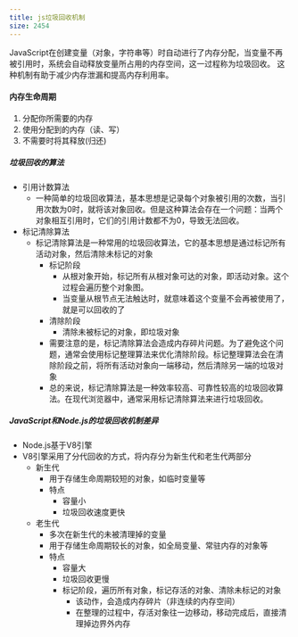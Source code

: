 ```yaml
---
title: js垃圾回收机制
size: 2454
---
```

JavaScript在创建变量（对象，字符串等）时自动进行了内存分配，当变量不再被引用时，系统会自动释放变量所占用的内存空间，这一过程称为垃圾回收。
这种机制有助于减少内存泄漏和提高内存利用率。


#### 内存生命周期

1. 分配你所需要的内存
2. 使用分配到的内存（读、写）
3. 不需要时将其释放(归还)


##### 垃圾回收的算法
- 引用计数算法
	- 一种简单的垃圾回收算法，基本思想是记录每个对象被引用的次数，当引用次数为0时，就将该对象回收。但是这种算法会存在一个问题：当两个对象相互引用时，它们的引用计数都不为0，导致无法回收。
- 标记清除算法
	- 标记清除算法是一种常用的垃圾回收算法，它的基本思想是通过标记所有活动对象，然后清除未标记的对象
		- 标记阶段
			- 从根对象开始，标记所有从根对象可达的对象，即活动对象。这个过程会遍历整个对象图。
			- 当变量从根节点无法触达时，就意味着这个变量不会再被使用了，就是可以回收的了
		- 清除阶段
			- 清除未被标记的对象，即垃圾对象
		- 需要注意的是，标记清除算法会造成内存碎片问题。为了避免这个问题，通常会使用标记整理算法来优化清除阶段。标记整理算法会在清除阶段之前，将所有活动对象向一端移动，然后清除另一端的垃圾对象
		- 总的来说，标记清除算法是一种效率较高、可靠性较高的垃圾回收算法。在现代浏览器中，通常采用标记清除算法来进行垃圾回收。

##### JavaScript和Node.js的垃圾回收机制差异
- Node.js基于V8引擎
- V8引擎采用了分代回收的方式，将内存分为新生代和老生代两部分
	- 新生代
		- 用于存储生命周期较短的对象，如临时变量等
		- 特点
			- 容量小
			- 垃圾回收速度更快
	- 老生代
		- 多次在新生代的未被清理掉的变量
		- 用于存储生命周期较长的对象，如全局变量、常驻内存的对象等
		- 特点
			- 容量大
			- 垃圾回收更慢
			- 标记阶段，遍历所有对象，标记存活的对象、清除未标记的对象
				- 该动作，会造成内存碎片（非连续的内存空间）
				- 在整理的过程中，存活对象往一边移动，移动完成后，直接清理掉边界外内存
